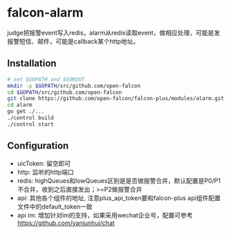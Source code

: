 falcon-alarm
============

judge把报警event写入redis，alarm从redis读取event，做相应处理，可能是发报警短信、邮件，可能是callback某个http地址。


## Installation

```bash
# set $GOPATH and $GOROOT
mkdir -p $GOPATH/src/github.com/open-falcon
cd $GOPATH/src/github.com/open-falcon
git clone https://github.com/open-falcon/falcon-plus/modules/alarm.git
cd alarm
go get ./...
./control build
./control start
```

## Configuration

- uicToken: 留空即可
- http: 监听的http端口
- redis: highQueues和lowQueues区别是是否做报警合并，默认配置是P0/P1不合并，收到之后直接发出；>=P2做报警合并
- api: 其他各个组件的地址, 注意plus_api_token要和falcon-plus api组件配置文件中的default_token一致 
- api im: 增加针对im的支持，如果采用wechat企业号，配置可参考 https://github.com/yanjunhui/chat

